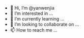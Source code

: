 - 👋 Hi, I’m @yanwenjia
- 👀 I’m interested in ...
- 🌱 I’m currently learning ...
- 💞️ I’m looking to collaborate on ...
- 📫 How to reach me ...

<!---
yanwenjia/yanwenjia is a ✨ special ✨ repository because its `README.md` (this file) appears on your GitHub profile.
You can click the Preview link to take a look at your changes.
--->
